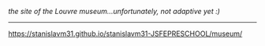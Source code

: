_the site of the Louvre museum...unfortunately, not adaptive yet :)_
***
https://stanislavm31.github.io/stanislavm31-JSFEPRESCHOOL/museum/
